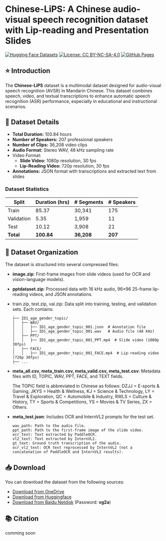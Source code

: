 # Chinese-LiPS: A Chinese audio-visual speech recognition dataset with Lip-reading and Presentation Slides

[![Hugging Face Datasets](https://img.shields.io/badge/🤗%20Hugging%20Face-Datasets-yellow.svg)](https://huggingface.co/datasets/BAAI/Chinese-LiPS)   [![License: CC BY-NC-SA-4.0](https://img.shields.io/badge/License-CC%20BY--SA--NC%204.0-lightgrey.svg)](https://creativecommons.org/licenses/by-nc-sa/4.0/)   [![GitHub Pages](https://img.shields.io/badge/GitHub-Pages-blue.svg)](https://kiri0824.github.io/Chinese-LiPS/)

## ⭐ Introduction

The **Chinese-LiPS** dataset is a multimodal dataset designed for audio-visual speech recognition (AVSR) in Mandarin Chinese. This dataset combines speech, video, and textual transcriptions to enhance automatic speech recognition (ASR) performance, especially in educational and instructional scenarios.

## 🚀 Dataset Details

- **Total Duration:** 100.84 hours
- **Number of Speakers:** 207 professional speakers
- **Number of Clips:** 36,208 video clips
- **Audio Format:** Stereo WAV, 48 kHz sampling rate
- Video Format:
  - **Slide Video:** 1080p resolution, 30 fps
  - **Lip-Reading Video:** 720p resolution, 30 fps
- **Annotations:** JSON format with transcriptions and extracted text from slides

### Dataset Statistics

| Split      | Duration (hrs) | # Segments | # Speakers |
| ---------- | -------------- | ---------- | ---------- |
| Train      | 85.37          | 30,341     | 175        |
| Validation | 5.35           | 1,959      | 11         |
| Test       | 10.12          | 3,908      | 21         |
| **Total**  | **100.84**     | **36,208** | **207**    |

## 📂 Dataset Organization

The dataset is structured into several compressed files:

- **image.zip**: First-frame images from slide videos (used for OCR and vision-language models).

- **pptdataset.zip**: Processed data with 16 kHz audio, 96×96 25-frame lip-reading videos, and JSON annotations.

- train.zip, test.zip, val.zip: Data split into training, testing, and validation sets. Each contains:

  ```
  ├── ID1_age_gender_topic/
  │   ├── WAV/
  │   │   ├── ID1_age_gender_topic_001.json  # Annotation file
  │   │   ├── ID1_age_gender_topic_001.wav   # Audio file (48 kHz)
  │   ├── PPT/
  │   │   ├── ID1_age_gender_topic_001_PPT.mp4  # Slide video (1080p 30fps)
  │   ├── FACE/
  │   │   ├── ID1_age_gender_topic_001_FACE.mp4  # Lip-reading video (720p 30fps)
  ├── ...
  ```

- **meta_all.csv, meta_train.csv, meta_valid.csv, meta_test.csv**: Metadata files with ID, TOPIC, WAV, PPT, FACE, and TEXT fields.

  The TOPIC field is abbreviated in Chinese as follows: DZJJ = E-sports & Gaming, JKYS = Health & Wellness, KJ = Science & Technology, LY = Travel & Exploration, QC = Automobile & Industry, RWLS = Culture & History, TY = Sports & Competitions, YS = Movies & TV Series, ZX = Others.

- **meta_test.json**: Includes OCR and InternVL2 prompts for the test set.

  ```
  wav_path: Path to the audio file.
  ppt_path: Path to the first-frame image of the slide video.
  ocr_text: Text extracted by PaddleOCR.
  vl2_text: Text extracted by InternVL2.
  gt_text: Ground truth transcription of the audio.
  ocr_vl2_text: OCR text reprocessed by InternVL2 (not a concatenation of PaddleOCR and InternVL2 results).
  ```

## 📥 Download

You can download the dataset from the following sources:

- [Download from OneDrive](https://1drv.ms/f/c/721006f535f6400c/EgxA9jX1BhAggHI-hgAAAAABgpJYJF-leYBGBdmjBuBQxw)
- [Download from Huggingface](https://huggingface.co/datasets/BAAI/Chinese-LiPS)
- [Download from Baidu Netdisk](https://pan.baidu.com/s/11nvn79-3Inf3QDyJomlLAA?pwd=vg2a) (Password: **vg2a**)

## 📚 Citation

comming soon
